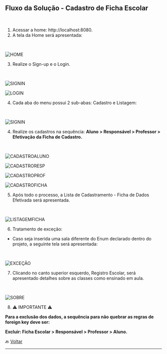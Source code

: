## Fluxo da Solução - Cadastro de Ficha Escolar
<br />

1. Acessar a home: http://localhost:8080.
2. A tela da Home será apresentada:
<br />

![HOME](./screenshots/home.png "Home")

3. Realize o Sign-up e o Login.
<br />

![SIGNIN](./screenshots/sign-in.png "Sign-In")

![LOGIN](./screenshots/login.png "Login")

4. Cada aba do menu possui 2 sub-abas: Cadastro e Listagem:
<br />

![SIGNIN](./screenshots/home-2.png "Sign-In")

4. Realize os cadastros na sequência:
**Aluno > Responsável > Professor > Efetivação da Ficha de Cadastro.**
<br />

![CADASTROALUNO](./screenshots/cadastro-aluno.png "Aluno")

![CADASTRORESP](./screenshots/cadastro-responsavel.png "Responsável")

![CADASTROPROF](./screenshots/cadastro-professor.png "Professor")

![CADASTROFICHA](./screenshots/cadastro-ficha-dados.png "Ficha")

5. Após todo o processo, a Lista de Cadastramento - Ficha de Dados Efetivada será apresentada.
<br />

![LISTAGEMFICHA](./screenshots/ficha-dados-final-efetivada.png "Ficha Efetivada")

6. Tratamento de exceção:
- Caso seja inserida uma sala diferente do Enum declarado dentro do projeto, a seguinte tela será apresentada:
<br />

![EXCEÇÃO](./screenshots/exceção.png "Exceção")

7. Clicando no canto superior esquerdo, Registro Escolar, será apresentado detalhes sobre as classes como ensinado em aula.
<br />

![SOBRE](./screenshots/sobre.png "Sobre")

8. :warning: IMPORTANTE :warning:

**Para a exclusão dos dados, a sequência para não quebrar as regras de foreign key deve ser:**

**Excluir: Ficha Escolar > Responsável > Professor > Aluno.**

🔙 [Voltar](https://github.com/npalleta/Infnet-Dep-Inj-Project)

---